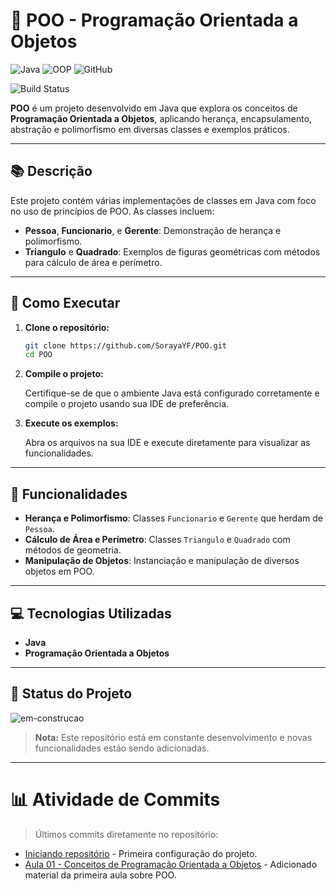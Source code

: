 # 🧩 POO - Programação Orientada a Objetos

![Java](https://img.shields.io/badge/Java-007396?style=for-the-badge&logo=java&logoColor=white)
![OOP](https://img.shields.io/badge/OOP-Orientação%20a%20Objetos-000000?style=for-the-badge)
![GitHub](https://img.shields.io/badge/GitHub-Repository-181717?style=for-the-badge&logo=github)

![Build Status](https://img.shields.io/github/last-commit/SorayaYF/POO?style=for-the-badge)

**POO** é um projeto desenvolvido em Java que explora os conceitos de **Programação Orientada a Objetos**, aplicando herança, encapsulamento, abstração e polimorfismo em diversas classes e exemplos práticos.

---

## 📚 Descrição

Este projeto contém várias implementações de classes em Java com foco no uso de princípios de POO. As classes incluem:

- **Pessoa**, **Funcionario**, e **Gerente**: Demonstração de herança e polimorfismo.
- **Triangulo** e **Quadrado**: Exemplos de figuras geométricas com métodos para cálculo de área e perímetro.

---

## 🚀 Como Executar

1. **Clone o repositório:**

    ```bash
    git clone https://github.com/SorayaYF/POO.git
    cd POO
    ```

2. **Compile o projeto:**

    Certifique-se de que o ambiente Java está configurado corretamente e compile o projeto usando sua IDE de preferência.

3. **Execute os exemplos:**

    Abra os arquivos na sua IDE e execute diretamente para visualizar as funcionalidades.

---

## 🧩 Funcionalidades

- **Herança e Polimorfismo**: Classes `Funcionario` e `Gerente` que herdam de `Pessoa`.
- **Cálculo de Área e Perímetro**: Classes `Triangulo` e `Quadrado` com métodos de geometria.
- **Manipulação de Objetos**: Instanciação e manipulação de diversos objetos em POO.

---

## 💻 Tecnologias Utilizadas

- **Java**
- **Programação Orientada a Objetos**

---

## 🚧 Status do Projeto

![em-construcao](https://media.giphy.com/media/jAYUbVXgESSti/giphy.gif)

> **Nota:** Este repositório está em constante desenvolvimento e novas funcionalidades estão sendo adicionadas.

---

# 📊 Atividade de Commits

> Últimos commits diretamente no repositório:
  
- [Iniciando repositório](https://github.com/SorayaYF/POO/commit/925a23ae81b9fc46727bbdaa0cb150da917c1fb6) - Primeira configuração do projeto.
- [Aula 01 - Conceitos de Programação Orientada a Objetos](https://github.com/SorayaYF/POO/commit/191bd678b75be9e90b503b6212282e94d69b1163) - Adicionado material da primeira aula sobre POO.
